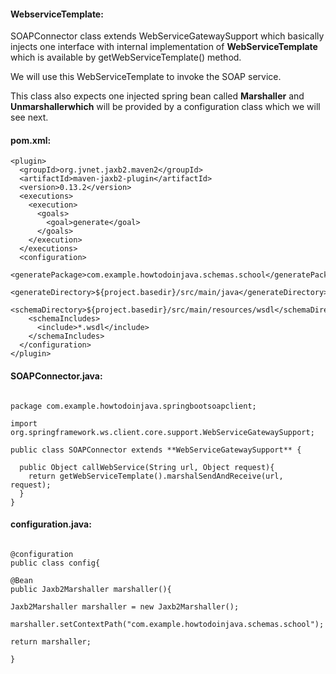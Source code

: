 #### WebserviceTemplate:


SOAPConnector class extends WebServiceGatewaySupport which basically injects one interface with internal 
implementation of **WebServiceTemplate** which is available by getWebServiceTemplate() method.

We will use this WebServiceTemplate to invoke the SOAP service.

This class also expects one injected spring bean called **Marshaller** and **Unmarshallerwhich** will be provided by a configuration class which we will see next.


#### pom.xml:

```
<plugin>
  <groupId>org.jvnet.jaxb2.maven2</groupId>
  <artifactId>maven-jaxb2-plugin</artifactId>
  <version>0.13.2</version>
  <executions>
    <execution>
      <goals>
        <goal>generate</goal>
      </goals>
    </execution>
  </executions>
  <configuration>
    <generatePackage>com.example.howtodoinjava.schemas.school</generatePackage>
    <generateDirectory>${project.basedir}/src/main/java</generateDirectory>
    <schemaDirectory>${project.basedir}/src/main/resources/wsdl</schemaDirectory>
    <schemaIncludes>
      <include>*.wsdl</include>
    </schemaIncludes>
  </configuration>
</plugin> 

```


#### SOAPConnector.java:

```

package com.example.howtodoinjava.springbootsoapclient;
 
import org.springframework.ws.client.core.support.WebServiceGatewaySupport;
 
public class SOAPConnector extends **WebServiceGatewaySupport** {
 
  public Object callWebService(String url, Object request){
    return getWebServiceTemplate().marshalSendAndReceive(url, request);
  }
}

```

#### configuration.java:

```

@configuration
public class config{

@Bean
public Jaxb2Marshaller marshaller(){

Jaxb2Marshaller marshaller = new Jaxb2Marshaller();

marshaller.setContextPath("com.example.howtodoinjava.schemas.school");

return marshaller;

}




```
